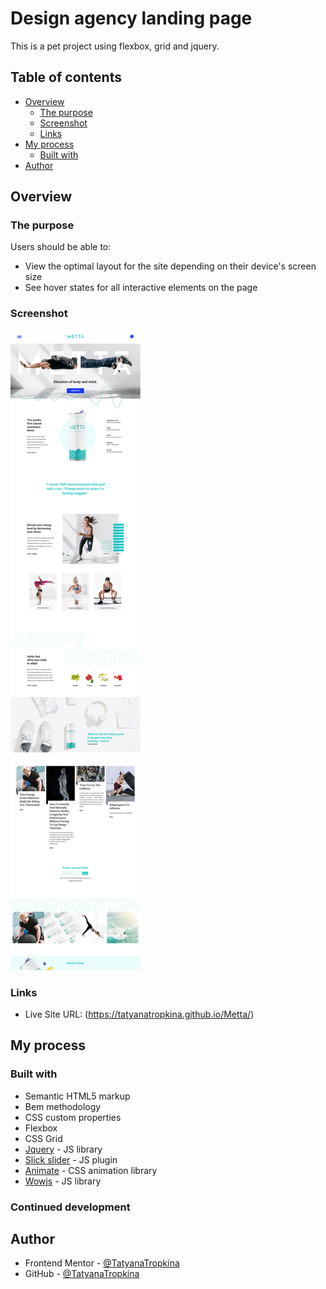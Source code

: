 # Design agency landing page 

This is a pet project using flexbox, grid and jquery.

## Table of contents

- [Overview](#overview)
  - [The purpose](#the-purpose)
  - [Screenshot](#screenshot)
  - [Links](#links)
- [My process](#my-process)
  - [Built with](#built-with)
- [Author](#author)

## Overview

### The purpose

Users should be able to:

- View the optimal layout for the site depending on their device's screen size
- See hover states for all interactive elements on the page

### Screenshot

![](images/Screenshot.jpg)

### Links

- Live Site URL: (https://tatyanatropkina.github.io/Metta/)

## My process

### Built with

- Semantic HTML5 markup
- Bem methodology
- CSS custom properties
- Flexbox
- CSS Grid
- [Jquery](https://jquery.com/) - JS library
- [Slick slider](https://kenwheeler.github.io/slick/) - JS plugin
- [Animate](https://animate.style/) - CSS animation library 
- [Wowjs](https://wowjs.uk/) - JS library


### Continued development

## Author

- Frontend Mentor - [@TatyanaTropkina](https://www.frontendmentor.io/profile/TatyanaTropkina)
- GitHub - [@TatyanaTropkina](https://github.com/TatyanaTropkina)
